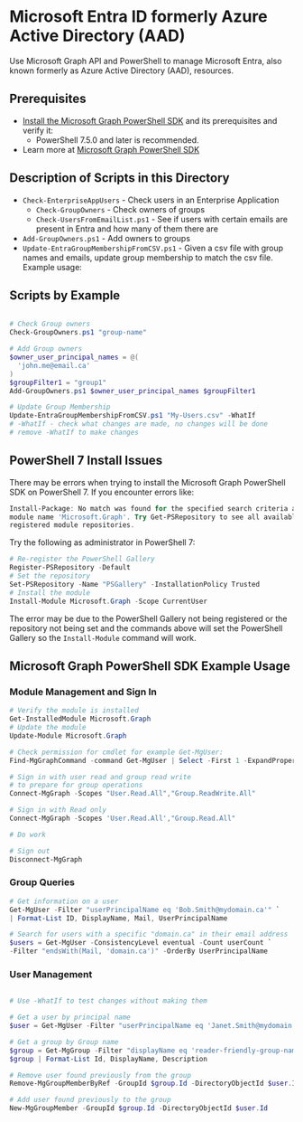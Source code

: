 # Microsoft Entra ID formerly Azure Active Directory (AAD)

Use Microsoft Graph API and PowerShell to manage Microsoft Entra, also known
formerly as Azure Active Directory (AAD), resources.

## Prerequisites

- [Install the Microsoft Graph PowerShell SDK](https://learn.microsoft.com/en-us/powershell/microsoftgraph/installation?view=graph-powershell-1.0)
  and its prerequisites and verify it:
  - PowerShell 7.5.0 and later is recommended.
- Learn more at
  [Microsoft Graph PowerShell SDK](https://learn.microsoft.com/en-us/powershell/microsoftgraph/?view=graph-powershell-1.0)

## Description of Scripts in this Directory

- `Check-EnterpriseAppUsers` - Check users in an Enterprise Application
  - `Check-GroupOwners` - Check owners of groups
  - `Check-UsersFromEmailList.ps1` - See if users with certain emails are
    present in Entra and how many of them there are
- `Add-GroupOwners.ps1` - Add owners to groups
- `Update-EntraGroupMembershipFromCSV.ps1` - Given a csv file with group names
  and emails, update group membership to match the csv file.
  Example usage:

## Scripts by Example

```powershell

# Check Group owners
Check-GroupOwners.ps1 "group-name"

# Add Group owners
$owner_user_principal_names = @(
  'john.me@email.ca'
)
$groupFilter1 = "group1"
Add-GroupOwners.ps1 $owner_user_principal_names $groupFilter1

# Update Group Membership
Update-EntraGroupMembershipFromCSV.ps1 "My-Users.csv" -WhatIf
# -WhatIf - check what changes are made, no changes will be done
# remove -WhatIf to make changes
```

## PowerShell 7 Install Issues

There may be errors when trying to install the Microsoft Graph PowerShell SDK on
PowerShell 7. If you encounter errors like:

```powershell
Install-Package: No match was found for the specified search criteria and
module name 'Microsoft.Graph'. Try Get-PSRepository to see all available
registered module repositories.
```

Try the following as administrator in PowerShell 7:

```powershell
# Re-register the PowerShell Gallery
Register-PSRepository -Default
# Set the repository
Set-PSRepository -Name "PSGallery" -InstallationPolicy Trusted
# Install the module
Install-Module Microsoft.Graph -Scope CurrentUser
```

The error may be due to the PowerShell Gallery not being registered or the
repository not being set and the commands above will set the PowerShell Gallery
so the `Install-Module` command will work.

## Microsoft Graph PowerShell SDK Example Usage

### Module Management and Sign In

```powershell
# Verify the module is installed
Get-InstalledModule Microsoft.Graph
# Update the module
Update-Module Microsoft.Graph

# Check permission for cmdlet for example Get-MgUser:
Find-MgGraphCommand -command Get-MgUser | Select -First 1 -ExpandProperty Permissions

# Sign in with user read and group read write
# to prepare for group operations
Connect-MgGraph -Scopes "User.Read.All","Group.ReadWrite.All"

# Sign in with Read only
Connect-MgGraph -Scopes 'User.Read.All',"Group.Read.All"

# Do work

# Sign out
Disconnect-MgGraph
```

### Group Queries

```powershell
# Get information on a user
Get-MgUser -Filter "userPrincipalName eq 'Bob.Smith@mydomain.ca'" `
| Format-List ID, DisplayName, Mail, UserPrincipalName

# Search for users with a specific "domain.ca" in their email address
$users = Get-MgUser -ConsistencyLevel eventual -Count userCount `
-Filter "endsWith(Mail, 'domain.ca')" -OrderBy UserPrincipalName
```

### User Management

```powershell

# Use -WhatIf to test changes without making them

# Get a user by principal name
$user = Get-MgUser -Filter "userPrincipalName eq 'Janet.Smith@mydomain.ca'"

# Get a group by Group name
$group = Get-MgGroup -Filter "displayName eq 'reader-friendly-group-name'"
$group | Format-List Id, DisplayName, Description

# Remove user found previously from the group
Remove-MgGroupMemberByRef -GroupId $group.Id -DirectoryObjectId $user.Id

# Add user found previously to the group
New-MgGroupMember -GroupId $group.Id -DirectoryObjectId $user.Id
```
